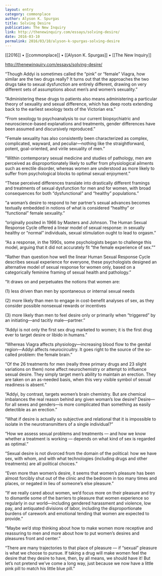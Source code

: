 ```yaml
---
layout: entry
category: commonplace
author: Alyson K. Spurgas
title: Solving Desire
publication: The New Inquiry
link: http://thenewinquiry.com/essays/solving-desire/
date: 2016-03-10
permalink: 2016/03/10/alyson-k-spurgas-solving-desire
---
```


[[2016]] • [[commonplace]] • [[Alyson K. Spurgas]] • [[The New Inquiry]]

http://thenewinquiry.com/essays/solving-desire/

“Though Addyi is sometimes called the “pink” or “female” Viagra, how similar are the two drugs really? It turns out that the approaches the two drugs take to sexual dysfunction are entirely different, drawing on very different sets of assumptions about men’s and women’s sexuality.”

“Administering these drugs to patients also means administering a particular theory of sexuality and sexual difference, which has deep roots extending back to the earliest sexology texts of the Victorian era.”

“From sexology to psychoanalysis to our current biopsychiatric and neuroscience-based explanations and treatments, gender differences have been assumed and discursively reproduced.”

“Female sexuality has also consistently been characterized as complex, complicated, wayward, and peculiar—nothing like the straightforward, potent, goal-oriented, and virile sexuality of men.”

“Within contemporary sexual medicine and studies of pathology, men are perceived as disproportionately likely to suffer from physiological ailments such as erectile disorder, whereas women are understood as more likely to suffer from psychological blocks to optimal sexual enjoyment.”

“These perceived differences translate into drastically different framings and treatments of sexual dysfunction for men and for women, with broad consequences for both “dysfunctional” and “healthy” populations.”

“a woman’s desire to respond to her partner’s sexual advances becomes textually embedded in notions of what is considered “healthy” or “functional” female sexuality.”

“originally posited in 1966 by Masters and Johnson. The Human Sexual Response Cycle offered a linear model of sexual response: in sexually healthy or “normal” individuals, sexual stimulation ought to lead to orgasm.”

“As a response, in the 1990s, some psychologists began to challenge this model, arguing that it did not accurately fit “the female experience of sex.””

“Rather than question how well the linear Human Sexual Response Cycle describes sexual experience for everyone, these psychologists designed an alternative model of sexual response for women only, based on a categorically feminine framing of sexual health and pathology.”

“It draws on and perpetuates the notions that women are:

(1) less driven than men by spontaneous or internal sexual needs

(2) more likely than men to engage in cost-benefit analyses of sex, as they consider possible nonsexual rewards or incentives

(3) more likely than men to feel desire only or primarily when “triggered” by an initiating—and tacitly male—partner.”

“Addyi is not only the first sex drug marketed to women; it is the first drug ever to target desire or libido in humans.”

“Whereas Viagra affects physiology—increasing blood flow to the genital region—Addyi affects neurocircuitry. It goes right to the source of the so-called problem: the female brain.”

“Of the 26 treatments for men (really three primary drugs and 23 slight variations on them) none affect neurochemistry or attempt to influence sexual desire. They simply target men’s ability to maintain an erection. They are taken on an as-needed basis, when this very visible symbol of sexual readiness is absent.”

“Addyi, by contrast, targets women’s brain chemistry. But are chemical imbalances the real reason behind any given woman’s low desire? Desire—for all sexes and genders—is more complicated than something as easily detectible as an erection.”

“What if desire is actually so subjective and relational that it is impossible to isolate in the neurotransmitters of a single individual?”

“How we assess sexual problems and treatments — and how we know whether a treatment is working — depends on what kind of sex is regarded as optimal.”

“Sexual desire is not divorced from the domain of the political: how we have sex, with whom, and with what technologies (including drugs and other treatments) are all political choices.”

“Even more than women’s desire, it seems that women’s pleasure has been almost forcibly shut out of the clinic and the bedroom in too many times and places, or negated in lieu of someone’s else pleasure.”

“If we really cared about women, we’d focus more on their pleasure and try to dismantle some of the barriers to pleasure that women experience so regularly in our world—including gendered harassment and violence, low pay, and antiquated divisions of labor, including the disproportionate burdens of carework and emotional tending that women are expected to provide.”

“Maybe we’d stop thinking about how to make women more receptive and reassuring to men and more about how to put women’s desires and pleasures front and center.”

“There are many trajectories to that place of pleasure — if “sexual” pleasure is what we choose to pursue. If taking a drug will make women feel the desire that they desire to have, then, by all means, we should have it! But let’s not pretend we’ve come a long way, just because we now have a little pink pill to match his little blue pill.”
